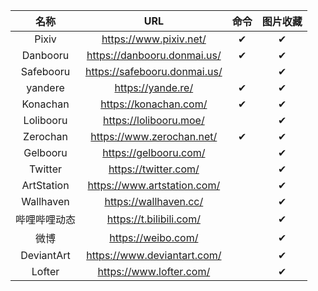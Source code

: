 |     名称     |              URL               | 命令 | 图片收藏 |
| :----------: | :----------------------------: | :--: | :------: |
|    Pixiv     |    <https://www.pixiv.net/>    |  ✔   |    ✔     |
|   Danbooru   | <https://danbooru.donmai.us/>  |  ✔   |    ✔     |
|  Safebooru   | <https://safebooru.donmai.us/> |      |    ✔     |
|   yandere    |      <https://yande.re/>       |  ✔   |    ✔     |
|   Konachan   |    <https://konachan.com/>     |  ✔   |    ✔     |
|  Lolibooru   |    <https://lolibooru.moe/>    |      |    ✔     |
|   Zerochan   |  <https://www.zerochan.net/>   |  ✔   |    ✔     |
|   Gelbooru   |    <https://gelbooru.com/>     |      |    ✔     |
|   Twitter    |     <https://twitter.com/>     |      |    ✔     |
|  ArtStation  | <https://www.artstation.com/>  |      |    ✔     |
|  Wallhaven   |    <https://wallhaven.cc/>     |      |    ✔     |
| 哔哩哔哩动态 |   <https://t.bilibili.com/>    |      |    ✔     |
|     微博     |      <https://weibo.com/>      |      |    ✔     |
|  DeviantArt  | <https://www.deviantart.com/>  |      |    ✔     |
|    Lofter    |   <https://www.lofter.com/>    |      |    ✔     |
